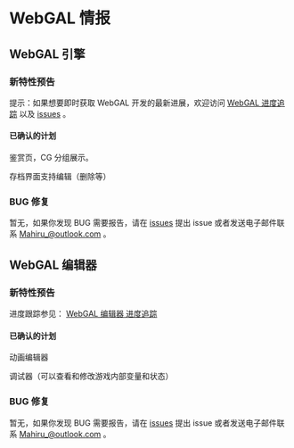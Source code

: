 # WebGAL 情报

## WebGAL 引擎

### 新特性预告

提示：如果想要即时获取 WebGAL 开发的最新进展，欢迎访问 [WebGAL 进度追踪](https://github.com/MakinoharaShoko/WebGAL/projects/1) 以及  [issues](https://github.com/MakinoharaShoko/WebGAL/issues) 。

#### 已确认的计划

鉴赏页，CG 分组展示。

存档界面支持编辑（删除等）

### BUG 修复

暂无，如果你发现 BUG 需要报告，请在 [issues](https://github.com/MakinoharaShoko/WebGAL/issues) 提出 issue 或者发送电子邮件联系 Mahiru_@outlook.com 。

## WebGAL 编辑器

### 新特性预告

进度跟踪参见： [WebGAL 编辑器 进度追踪](https://github.com/users/MakinoharaShoko/projects/1)

#### 已确认的计划

动画编辑器

调试器（可以查看和修改游戏内部变量和状态）

### BUG 修复

暂无，如果你发现 BUG 需要报告，请在 [issues](https://github.com/MakinoharaShoko/WebGAL_Terre/issues) 提出 issue 或者发送电子邮件联系 Mahiru_@outlook.com 。